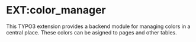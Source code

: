 # EXT:color_manager

This TYPO3 extension provides a backend module for managing colors in a central place. These colors can be asigned to pages and other tables.